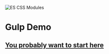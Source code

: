 ![ES CSS Modules](https://raw.githubusercontent.com/jacobp100/es-css-modules/master/assets/es.png)

# Gulp Demo

## [You probably want to start here](https://github.com/jacobp100/gulp-es-css-modules-demo/blob/master/gulpfile.babel.js)
